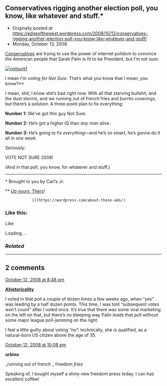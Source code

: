 ## Conservatives rigging another election poll, you know, like whatever and stuff.*

 * Originally posted at https://edgeofthewest.wordpress.com/2008/10/12/conservatives-rigging-another-election-poll-you-know-like-whatever-and-stuff/
 * Monday, October 13, 2008

[Conservatives](http://www.patterico.com/2008/10/12/pbs-poll-on-palins-qualifications/) are trying to use the power of internet polldom to convince the American people that Sarah Palin is fit to be President, but I’m not sure:

[![notsure1](https://edgeofthewest.files.wordpress.com/2008/10/notsure1.jpg?w=300&h=182 "notsure1")](https://edgeofthewest.files.wordpress.com/2008/10/notsure1.jpg)

I mean _I’m voting for Not Sure_.  That’s what you know that I mean, you know?\*\*

I mean, shit, I know shit’s bad right now.  With all that starving bullshit, and the dust storms, and we running out of french fries and burrito coverings, but there’s a _solution_.  A three-point plan to fix everything:

**Number 1:** We’ve got this guy Not Sure.

**Number 2:** He’s got a higher IQ than _any man alive_.

**Number 3:** He’s going to fix _everything_—and he’s so smart, he’s gonna do it all _in one week_.

Seriously:


VOTE NOT SURE 2008!

(And in that poll, you know, for whatever and stuff.)

* * *
\*
Brought to you by Carl’s Jr.

\*\*
[Up yours, Thers](http://whiskeyfire.typepad.com/whiskey\_fire/2008/10/hypothesis-evid.html)!

		

			

				[](https://wordpress.com/about-these-ads/)
				

					
				

			

		

### Like this:

Like

 
Loading...

[]()

### _Related_

	

* * *

		

## 2 comments

		

	

		

[October 12, 2008 at 8:48 pm](https://edgeofthewest.wordpress.com/2008/10/12/conservatives-rigging-another-election-poll-you-know-like-whatever-and-stuff/#comment-23274)

**[Ahistoricality](http://ahistoricality.blogspot.com)**

					

		

I voted in that poll a couple of dozen times a few weeks ago, when “yes” was leading by a half dozen points. This time, I was told “subsequent votes won’t count” after I voted once. It’s true that there was some viral marketing on the left on that, but there’s no bleeping way Palin _leads_ that poll without some major league poll-jamming on the right.

I feel a little guilty about voting “no”: technically, she _is_ qualified, as a natural-born US citizen above the age of 35.

		

		

						

	

	

		

[October 12, 2008 at 10:08 pm](https://edgeofthewest.wordpress.com/2008/10/12/conservatives-rigging-another-election-poll-you-know-like-whatever-and-stuff/#comment-23282)

**urbino**

					

		

_running out of 
french
_ freedom _fries_

Speaking of, I bought myself a shiny new freedom press today.  I can haz excellent coffee!

		

		

						

	

	

		

		

	

	  